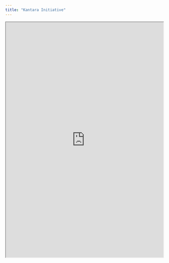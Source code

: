 ```yaml
---
title: "Kantara Initiative"
---
```



<iframe height="750" width="100%" src="https://ewelton.github.io/ktest/wiki.html#Kantara%20Initiative"></iframe>

